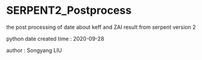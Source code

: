 # SERPENT2_Postprocess
the post processing of date about keff and ZAI result from serpent version 2 

python date created time : 2020-09-28 

author : Songyang LIU
